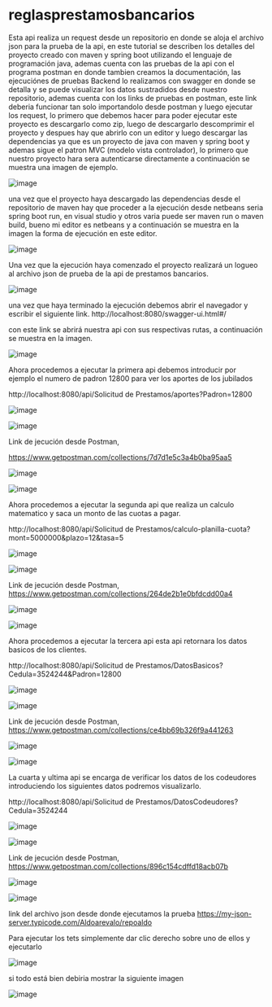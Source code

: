 # reglasprestamosbancarios
Esta api realiza un request desde un repositorio en donde se aloja el archivo json para la prueba de la api, en este tutorial se describen los detalles del proyecto creado con maven y spring boot utilizando el lenguaje de programación java, ademas cuenta con las pruebas de la api con el programa postman en donde tambien creamos la documentación, las ejecuciónes de pruebas Backend lo realizamos con swagger en donde se detalla y se puede visualizar los datos sustradidos desde nuestro repositorio, ademas cuenta con los links de pruebas en postman, este link deberia funcionar tan solo importandolo desde postman y luego ejecutar los request,
lo primero que debemos hacer para poder ejecutar este proyecto es descargarlo como zip, luego de descargarlo descomprimir el proyecto y despues hay que abrirlo con un editor y luego descargar las dependencias ya que es un proyecto de java con maven y spring boot y ademas sigue el patron MVC (modelo vista controlador), lo primero que nuestro proyecto hara sera autenticarse directamente a continuación se muestra una imagen de ejemplo.

![image](https://user-images.githubusercontent.com/57592844/113493128-beb7cd80-94aa-11eb-97b9-180b8385449d.png)

una vez que el proyecto haya descargado las dependencias desde el repositorio de maven hay que proceder a la ejecución desde netbeans seria spring boot run, en visual studio y otros varia puede ser maven run o maven build, bueno mi editor es netbeans y a continuación se muestra en la imagen la forma de ejecución en este editor.

![image](https://user-images.githubusercontent.com/57592844/113493162-1c4c1a00-94ab-11eb-98fb-06ca2be455b7.png)

Una vez que la ejecución haya comenzado el proyecto realizará un logueo al archivo json de prueba de la api de prestamos bancarios.

![image](https://user-images.githubusercontent.com/57592844/113494257-b2d10900-94b4-11eb-90b6-c641d55c0a3a.png)

una vez que haya terminado la ejecución debemos abrir el navegador y escribir el siguiente link. http://localhost:8080/swagger-ui.html#/

con este link se abrirá nuestra api con sus respectivas rutas, a continuación se muestra en la imagen.

![image](https://user-images.githubusercontent.com/57592844/113493235-8fee2700-94ab-11eb-92b1-9d1e4376df42.png)

Ahora procedemos a ejecutar la primera api debemos introducir por ejemplo el numero de padron 12800 para ver los aportes de los jubilados

http://localhost:8080/api/Solicitud de Prestamos/aportes?Padron=12800

![image](https://user-images.githubusercontent.com/57592844/113493272-e9565600-94ab-11eb-83e9-72ced4ea10d2.png)

![image](https://user-images.githubusercontent.com/57592844/113494484-97ff9400-94b6-11eb-81da-0b06af5d6db5.png)

Link de jecución desde Postman,

https://www.getpostman.com/collections/7d7d1e5c3a4b0ba95aa5

![image](https://user-images.githubusercontent.com/57592844/113493831-06415800-94b1-11eb-937f-6733440c7d30.png)

![image](https://user-images.githubusercontent.com/57592844/113494493-b6658f80-94b6-11eb-9b2f-2f88928fa855.png)

Ahora procedemos a ejecutar la segunda api que realiza un calculo matematico y saca un monto de las cuotas a pagar.

http://localhost:8080/api/Solicitud de Prestamos/calculo-planilla-cuota?mont=5000000&plazo=12&tasa=5

![image](https://user-images.githubusercontent.com/57592844/113493951-13127b80-94b2-11eb-8d73-19a6a19ae250.png)

![image](https://user-images.githubusercontent.com/57592844/113494499-d1d09a80-94b6-11eb-9eed-96de47d88439.png)

Link de jecución desde Postman,
https://www.getpostman.com/collections/264de2b1e0bfdcdd00a4

![image](https://user-images.githubusercontent.com/57592844/113494506-e1e87a00-94b6-11eb-8913-0812d8b1c8bf.png)

![image](https://user-images.githubusercontent.com/57592844/113493840-1eb17280-94b1-11eb-8e5a-27ba03f776e5.png)


Ahora procedemos a ejecutar la tercera api esta api retornara los datos basicos de los clientes.

http://localhost:8080/api/Solicitud de Prestamos/DatosBasicos?Cedula=3524244&Padron=12800

![image](https://user-images.githubusercontent.com/57592844/113493958-27ef0f00-94b2-11eb-84e6-80837a60532b.png)

![image](https://user-images.githubusercontent.com/57592844/113494517-f3ca1d00-94b6-11eb-8900-1f67ffb0921a.png)

Link de jecución desde Postman,
https://www.getpostman.com/collections/ce4bb69b326f9a441263

![image](https://user-images.githubusercontent.com/57592844/113493850-430d4f00-94b1-11eb-8171-1f876440d79f.png)

![image](https://user-images.githubusercontent.com/57592844/113494526-0a707400-94b7-11eb-93bb-7ebd36dacb40.png)

La cuarta y ultima api se encarga de verificar los datos de los codeudores introduciendo los siguientes datos podremos visualizarlo.

http://localhost:8080/api/Solicitud de Prestamos/DatosCodeudores?Cedula=3524244

![image](https://user-images.githubusercontent.com/57592844/113493979-3fc69300-94b2-11eb-96e6-69a328c34d1d.png)

![image](https://user-images.githubusercontent.com/57592844/113494534-1d834400-94b7-11eb-8205-cc6a2ff4a5b9.png)

Link de jecución desde Postman,
https://www.getpostman.com/collections/896c154cdffd18acb07b

![image](https://user-images.githubusercontent.com/57592844/113493861-53252e80-94b1-11eb-80ca-91ed50b12efa.png)

![image](https://user-images.githubusercontent.com/57592844/113494541-34c23180-94b7-11eb-85a4-243e43c9eb49.png)

link del archivo json desde donde ejecutamos la prueba https://my-json-server.typicode.com/Aldoarevalo/repoaldo

Para ejecutar los tets simplemente dar clic derecho sobre uno de ellos y ejecutarlo

![image](https://user-images.githubusercontent.com/57592844/116831340-93450300-ab7c-11eb-88c4-03a37b0f96f6.png)

si todo está bien debiria mostrar la siguiente imagen

![image](https://user-images.githubusercontent.com/57592844/116831351-bd96c080-ab7c-11eb-99fb-7d5dfa6b6736.png)







